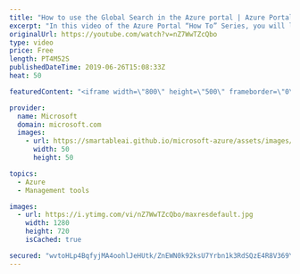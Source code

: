 ```yaml
---
title: "How to use the Global Search in the Azure portal | Azure Portal Series"
excerpt: "In this video of the Azure Portal “How To” Series, you will learn how to find Azure services, resources, documentation, and more using the Global Search in the Azure portal.   Try out these features in the Azure portal: https://portal.azure.com    Keep connected on Twitter: https://twitter.com/AzurePortal"
originalUrl: https://youtube.com/watch?v=nZ7WwTZcQbo
type: video
price: Free
length: PT4M52S
publishedDateTime: 2019-06-26T15:08:33Z
heat: 50

featuredContent: "<iframe width=\"800\" height=\"500\" frameborder=\"0\" src=\"https://www.youtube.com/embed/nZ7WwTZcQbo\" allow=\"accelerometer; autoplay; encrypted-media; gyroscope; picture-in-picture\" allowfullscreen></iframe>"

provider:
  name: Microsoft
  domain: microsoft.com
  images:
    - url: https://smartableai.github.io/microsoft-azure/assets/images/organizations/microsoft.com-50x50.jpg
      width: 50
      height: 50

topics:
  - Azure
  - Management tools

images:
  - url: https://i.ytimg.com/vi/nZ7WwTZcQbo/maxresdefault.jpg
    width: 1280
    height: 720
    isCached: true

secured: "wvtoHLp4BqfyjMA4oohlJeHUtk/ZnEWN0k92ksU7Yrbn1k3RdSQzE4R8V369YyI0nSYNgoIrUlUGCChZSuechWdkTs2nuwMBqsR7pdU1Or8LZYBbcJRgfw176ld+yZJuCToUIeRkh6DXmXl6kCWW4lSYcbKhccwolAncuDcA4bscvPxpTKRNESkxWf19+YU95fRuS5nQdd0WSJpa2LmIEbCNTSxl2gqSfx9EFqmAGoo2lyG0GiS8G7bbQdAHuqmMifl8kdudP2+uaCynkkJmKKQM5qZ0zXZEtlcvjOMAonQp0EG3itKyQioMHlGJcOwDt4uWXPOlmydqbK3aAaIA0lAA2WeWxki4IYXaxk76Dq+y82iJx5aWlIYJItJcI0HHbPQfBogEGzFhKLuPvTY2KiZPhNNo3PqBgSx8SqCGL3Q=;oKLKcXLLJxfC3J0OVbSmGg=="
---
```


